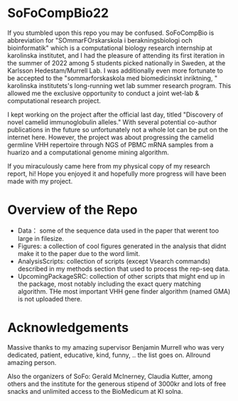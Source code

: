 # SoFoCompBio22
If you stumbled upon this repo you may be confused. SoFoCompBio is abbreviation for "SOmmarFOrskarskola i berakningsbiologi och bioinformatik" which is a computational biology research internship at karolinska institutet, and I had the pleasure of attending its first iteration in the summer of 2022 among 5 students picked nationally in Sweden, at the Karlsson Hedestam/Murrell Lab. I was additionally even more fortunate to be accepted to the "sommarforskaskola med biomedicinskt inriktning, " karolinska institutets's long-running wet lab summer research program. This allowed me the exclusive opportunity to conduct a joint wet-lab & computational research project.

I kept working on the project after the official last day, titled "Discovery of novel camelid immunoglobulin alleles." With several potential co-author publications in the future so unfortunately not a whole lot can be put on the internet here. However, the project was about progressing the camelid germline VHH repertoire through NGS of PBMC mRNA samples from a huarizo and a computational genome mining algorithm.

If you miraculously came here from my physical copy of my research report, hi! Hope you enjoyed it and hopefully more progress will have been made with my project.

# Overview of the Repo

- Data： some of the sequence data used in the paper that werent too large in filesize. 
- Figures: a collection of cool figures generated in the analysis that didnt make it to the paper due to the word limit.
- AnalysisScripts: collection of scripts (except Vsearch commands) described in my methods section that used to process the rep-seq data.
- UpcomingPackageSRC: collection of other scripts that might end up in the package, most notably including the exact query matching algorithm. THe most important VHH gene finder algorithm (named GMA) is not uploaded there.

# Acknowledgements
Massive thanks to my amazing supervisor Benjamin Murrell who was very dedicated, patient, educative, kind, funny, .. the list goes on. Allround amazing person. 

Also the organizers of SoFo: Gerald McInerney, Claudia Kutter, among others and the institute for the generous stipend of 3000kr and lots of free snacks and unlimited access to the BioMedicum at KI solna.

